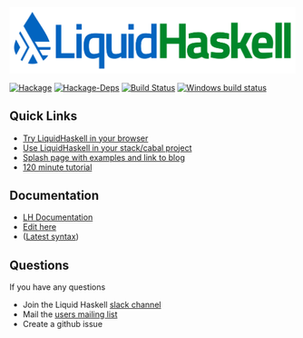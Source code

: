 ![LiquidHaskell](/resources/logo.png)



[![Hackage](https://img.shields.io/hackage/v/liquidhaskell.svg)](https://hackage.haskell.org/package/liquidhaskell) [![Hackage-Deps](https://img.shields.io/hackage-deps/v/liquidhaskell.svg)](http://packdeps.haskellers.com/feed?needle=liquidhaskell) [![Build Status](https://img.shields.io/circleci/project/ucsd-progsys/liquidhaskell/master.svg)](https://circleci.com/gh/ucsd-progsys/liquidhaskell)
[![Windows build status](https://ci.appveyor.com/api/projects/status/78y7uusjcgor5p16/branch/develop?svg=true)](https://ci.appveyor.com/project/varosi/liquidhaskell-nlhra/branch/develop)

## Quick Links

* [Try LiquidHaskell in your browser](http://goto.ucsd.edu:8090/index.html)
* [Use LiquidHaskell in your stack/cabal project](https://ucsd-progsys.github.io/liquidhaskell/plugin/)
* [Splash page with examples and link to blog](https://ucsd-progsys.github.io/liquidhaskell-blog/)
* [120 minute tutorial](https://ucsd-progsys.github.io/intro-refinement-types/120/)

## Documentation

* [LH Documentation](http://ucsd-progsys.github.io/liquidhaskell/) 
* [Edit here](/docs/mkDocs)
* ([Latest syntax](tests-by-syntax.md))

## Questions

If you have any questions

* Join the Liquid Haskell [slack channel](https://join.slack.com/t/liquidhaskell/shared_invite/enQtMjY4MTk3NDkwODE3LTFmZGFkNGEzYWRkNDJmZDQ0ZGU1MzBiZWZiZDhhNmY3YTJiMjUzYTRlNjMyZDk1NDU3ZGIxYzhlOTIzN2UxNWE)
* Mail the [users mailing list](https://groups.google.com/forum/#!forum/liquidhaskell)
* Create a github issue

